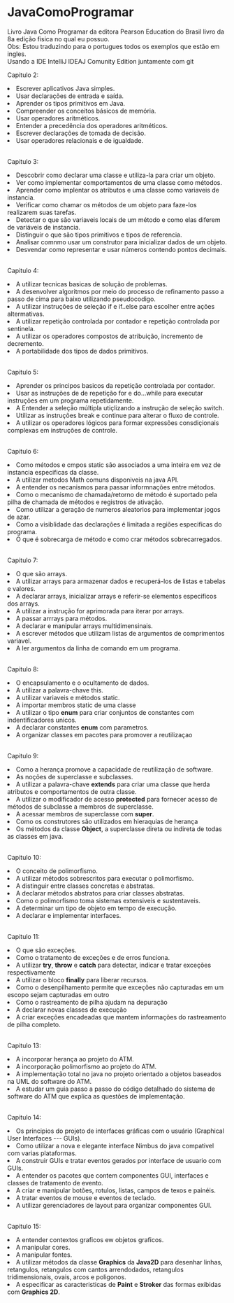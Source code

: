 # JavaComoProgramar
Livro Java Como Programar da editora Pearson Education do Brasil livro da 8a edição fisica no qual eu possuo.</br>
Obs: Estou traduzindo para o portugues todos os exemplos que estão em ingles.</br>
Usando a IDE IntelliJ IDEAJ Comunity Edition juntamente com git</br>

<p>Capitulo 2:</p> 
            <li>Escrever aplicativos Java simples.</li>
            <li>Usar declarações de entrada e saída.</li>
            <li>Aprender os tipos primitivos em Java.</li>
            <li>Compreender os conceitos básicos de memória.</li>
            <li>Usar operadores aritméticos.</li>
            <li>Entender a precedência dos operadores aritméticos.</li>
            <li>Escrever declarações de tomada de decisão.</li>
            <li>Usar operadores relacionais e de igualdade.</li></br>
            
<p>Capitulo 3:</p> 
            <li>Descobrir como declarar uma classe e utiliza-la para criar um objeto.</li>
            <li>Ver como implementar comportamentos de uma classe como métodos.</li>
            <li>Aprender como implentar os atributos e uma classe como variaveis de instancia.</li>
            <li>Verificar como chamar os métodos de um objeto para faze-los realizarem suas tarefas.</li>
            <li>Detectar o que são variaveis locais de um método e como  elas diferem de variáveis de instancia.</li>
            <li>Distinguir o que são tipos primitivos e tipos de referencia.</li>
            <li>Analisar comnmo usar um construtor para inicializar dados de um objeto.</li>
            <li>Desvendar como representar e usar números contendo pontos decimais.</li></br>

<p>Capitulo 4:</p> 
            <li>A utilizar tecnicas basicas de solução de problemas.</li>
            <li>A desenvolver algoritmos por meio do processo de refinamento passo a passo de cima para baixo utilizando pseudocodigo.</li>
            <li>A utilizar instruções de seleção if e if..else para escolher entre ações altermativas.</li>
            <li>A utilizar repetição controlada por contador e repetição controlada por sentinela.</li>
            <li>A utilizar os operadores compostos de atribuição, incremento de decremento.</li>
            <li>A portabilidade dos tipos de dados primitivos.</li></br>

<p>Capitulo 5:</p> 
            <li>Aprender os principos basicos da repetição controlada por contador.</li>
            <li>Usar as instruções de de repetição for e do...while para executar instruções em um programa repetidamente.</li>
            <li>A Entender a seleção múltipla utiçlizando a instrução de seleção switch.</li>
            <li>Utilizar as instruções break e continue para alterar o fluxo de controle.</li>
            <li>A utilizar os operadores lógicos para formar expressões consdiçionais complexas em instruções de controle.</li></br>

<p>Capitulo 6:</p> 
            <li>Como métodos e cmpos static são associados a uma inteira em vez de instancia especificas da classe.</li>       
            <li>A utilizar metodos Math comuns disponiveis na java API.</li>
            <li>A entender os necanismos para passar informnações entre métodos.</li>
            <li>Como o mecanismo de chamada/retorno de método é suportado pela pilha de chamada de métodos e registros de ativação.</li>
            <li>Como utilizar a geração de numeros aleatorios para implementar jogos de azar.</li>
            <li>Como a visiblidade das declarações é limitada a regiões especificas do programa.</li>
            <li>O que é sobrecarga de método e como crar métodos sobrecarregados.</li></br>

<p>Capitulo 7:</p> 
            <li>O que são arrays.</li>
            <li>A utilizar arrays para armazenar dados e recuperá-los de listas e tabelas e valores.</li>
            <li>A declarar arrays, inicializar arrays e referir-se elementos especificos dos arrays.</li>
            <li>A utilizar a instrução for aprimorada para iterar por arrays.</li>
            <li>A passar arrrays para métodos.</li>
            <li>A declarar e manipular arrays multidimensinais.</li>
            <li>A escrever métodos que utilizam listas de argumentos de comprimentos variavel.</li>
            <li>A ler argumentos da linha de comando em um programa.</li></br>
            
<p>Capitulo 8:</p>
            <li>O encapsulamento e o ocultamento de dados.</li>
            <li>A utilizar a palavra-chave this.</li>
            <li>A utilizar variaveis e métodos static.</li>
            <li>A importar membros static de uma classe</li>
            <li>A utilizar o tipo <b>enum</b> para criar conjuntos de constantes com indentificadores unicos.</li>
            <li>A declarar constantes <b>enum</b> com parametros.</li>
            <li>A organizar classes em pacotes para promover a reutilizaçao</li></br>

<p>Capitulo 9:</p>
             <li>Como a herança promove a capacidade de reutilização de software.</li>
             <li>As noções de superclasse e subclasses.</li>
             <li>A utilizar a palavra-chave <b>extends</b> para criar uma classe que herda atributos e comportamentos de outra classe.</li>
             <li>A utilizar o modificador de acesso <b>protected</b> para fornecer acesso de métodos de subclasse a membros de superclasse.</li>
             <li>A acessar membros de superclasse com <b>super</b>.</li>
             <li>Como os construtores são utilizados em hieraquias de herança</li>
             <li>Os métodos da classe <b>Object</b>, a superclasse direta ou indireta de todas as classes em java.</li></br>

<p>Capitulo 10:</p>
             <li>O conceito de polimorfismo.</li>
             <li>A utilizar métodos sobrescritos para executar o polimorfismo.</li>
             <li>A distinguir entre classes concretas e abstratas.</li>
             <li>A declarar métodos abstratos para criar classes abstratas.</li>
             <li>Como o polimorfismo toma sistemas extensiveis e sustentaveis.</li>
             <li>A determinar um tipo de objeto em tempo de execução.</li>
             <li>A declarar e implementar interfaces.</li></br>

<p>Capitulo 11:</p>
              <li>O que são exceções.</li>
              <li>Como o tratamento de exceções e de erros funciona.</li>
              <li>A utilizar <b>try</b>, <b>throw</b> e <b>catch</b> para detectar, indicar e tratar exceções respectivamente</li>
              <li>A utilizar o bloco <b>finally</b> para liberar recursos.</li>
              <li>Como o desenpilhamento permite que exceções não capturadas em um escopo sejam capturadas em outro </li>
              <li>Como o rastreamento de pilha ajudam na depuração</li>
              <li>A declarar novas classes de execução</li>
             <li>A criar exceções encadeadas que mantem informações do rastreamento de pilha completo.</li></br>

<p>Capitulo 13:</p>
              <li>A incorporar herança ao projeto do ATM.</li>
              <li>A incorporação polimorfismo ao projeto do ATM.</li>
              <li>A implementação total no java no projeto orientado a objetos baseados na UML do software do ATM.</li>
              <li>A estudar um guia passo a passo do código detalhado do sistema de software do ATM
              que explica as questões de implementação.</li></br>

 <p>Capitulo 14:</p>
              <li>Os principios do projeto de interfaces gráficas com o usuário (Graphical User Interfaces --- GUIs).</li>
              <li>Como utilizar a nova e elegante interface Nimbus do java compativel com varias plataformas.</li>
              <li>A construir GUIs e tratar eventos gerados por interface de usuario com GUIs.</li>
              <li>A entender os pacotes que contem componentes GUI, interfaces e classes de tratamento de evento.</li>
              <li>A criar e manipular botões, rotulos, listas, campos de texos e painéis.</li>
              <li>A tratar eventos de mouse e eventos de teclado.</li>
              <li>A utilizar gerenciadores de layout para organizar componentes GUI.</li></br>
     
 <p>Capitulo 15:</p>
              <li>A entender contextos graficos ew objetos graficos.</li>
              <li>A manipular cores.</li>
              <li>A manipular fontes.</li>
              <li>A utilizar métodos da classe <b>Graphics</b> da <b>Java2D</b> para desenhar linhas, retangulos, retangulos com cantos arrendodados, retangulos tridimensionais, ovais, arcos e poligonos.</li>
              <li>A especificar as caracteristicas de <b>Paint</b> e <b>Stroker</b> das formas exibidas com <b>Graphics 2D</b>.</li>
              


